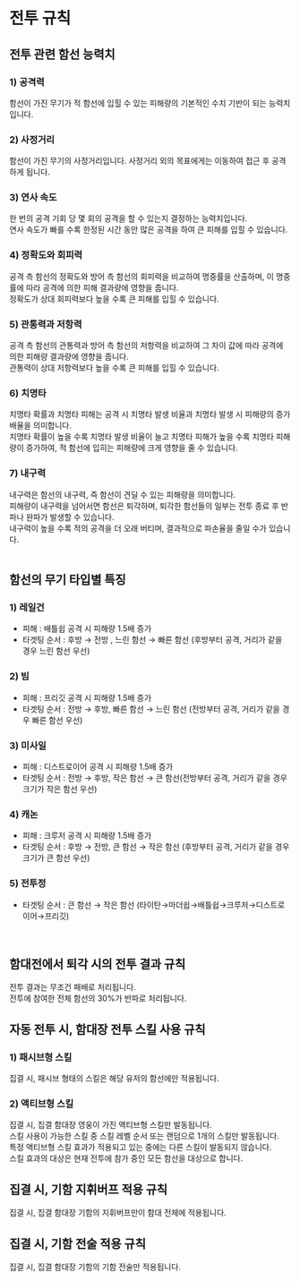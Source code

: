 # 전투 규칙


## 전투 관련 함선 능력치


### 1) 공격력

함선이 가진 무기가 적 함선에 입힐 수 있는 피해량의 기본적인 수치 기반이 되는 능력치입니다.<br>


### 2) 사정거리

함선이 가진 무기의 사정거리입니다. 사정거리 외의 목표에게는 이동하여 접근 후 공격하게 됩니다.<br>


### 3) 연사 속도

한 번의 공격 기회 당 몇 회의 공격을 할 수 있는지 결정하는 능력치입니다.<br>
연사 속도가 빠를 수록 한정된 시간 동안 많은 공격을 하여 큰 피해를 입힐 수 있습니다.<br>


### 4) 정확도와 회피력

공격 측 함선의 정확도와 방어 측 함선의 회피력을 비교하여 명중률을 산출하며, 이 명중률에 따라 공격에 의한 피해 결과량에 영향을 줍니다.<br>
정확도가 상대 회피력보다 높을 수록 큰 피해를 입힐 수 있습니다.<br>


### 5) 관통력과 저항력

공격 측 함선의 관통력과 방어 측 함선의 저항력을 비교하여 그 차이 값에 따라 공격에 의한 피해량 결과량에 영향을 줍니다.<br>
관통력이 상대 저항력보다 높을 수록 큰 피해를 입힐 수 있습니다.<br>


### 6) 치명타

치명타 확률과 치명타 피해는 공격 시 치명타 발생 비율과 치명타 발생 시 피해량의 증가 배율을 의미합니다.<br>
치명타 확률이 높을 수록 치명타 발생 비율이 늘고 치명타 피해가 높을 수록 치명타 피해량이 증가하여, 적 함선에 입히는 피해량에 크게 영향을 줄 수 있습니다.<br>


### 7) 내구력

내구력은 함선의 내구력, 즉 함선이 견딜 수 있는 피해량을 의미합니다.<br>
피해량이 내구력을 넘어서면 함선은 퇴각하며, 퇴각한 함선들의 일부는 전투 종료 후 반파나 완파가 발생할 수 있습니다.<br>
내구력이 높을 수록 적의 공격을 더 오래 버티며, 결과적으로 파손율을 줄일 수가 있습니다.<br>
<br>


## 함선의 무기 타입별 특징


### 1) 레일건

- 피해 : 배틀쉽 공격 시 피해량 1.5배 증가
- 타겟팅 순서 : 후방 → 전방 , 느린 함선 → 빠른 함선 (후방부터 공격, 거리가 같을 경우 느린 함선 우선)


### 2) 빔

- 피해 : 프리깃 공격 시 피해량 1.5배 증가
- 타겟팅 순서 : 전방 → 후방, 빠른 함선 → 느린 함선 (전방부터 공격, 거리가 같을 경우 빠른 함선 우선)


### 3) 미사일

- 피해 : 디스트로이어 공격 시 피해량 1.5배 증가
- 타겟팅 순서 : 전방 → 후방, 작은 함선 → 큰 함선(전방부터 공격, 거리가 같을 경우 크기가 작은 함선 우선)


### 4) 캐논

- 피해 : 크루저 공격 시 피해량 1.5배 증가
- 타겟팅 순서 : 후방 → 전방, 큰 함선 → 작은 함선 (후방부터 공격, 거리가 같을 경우 크기가 큰 함선 우선)


### 5) 전투정

- 타겟팅 순서 : 큰 함선 → 작은 함선 (타이탄→마더쉽→배틀쉽→크루저→디스트로이어→프리깃)
<br>



## 함대전에서 퇴각 시의 전투 결과 규칙


전투 결과는 무조건 패배로 처리됩니다.<br>
전투에 참여한 전체 함선의 30%가 반파로 처리됩니다.<br>



## 자동 전투 시, 함대장 전투 스킬 사용 규칙


### 1) 패시브형 스킬

집결 시, 패시브 형태의 스킬은 해당 유저의 함선에만 적용됩니다.


### 2) 액티브형 스킬

집결 시, 집결 함대장 영웅이 가진 액티브형 스킬만 발동됩니다.<br>
스킬 사용이 가능한 스킬 중 스킬 레벨 순서 또는 랜덤으로 1개의 스킬만 발동됩니다.<br>
특정 액티브형 스킬 효과가 적용되고 있는 중에는 다른 스킬이 발동되지 않습니다.<br>
스킬 효과의 대상은 현재 전투에 참가 중인 모든 함선을 대상으로 합니다.<br>



## 집결 시, 기함 지휘버프 적용 규칙

집결 시, 집결 함대장 기함의 지휘버프만이 함대 전체에 적용됩니다.



## 집결 시, 기함 전술 적용 규칙

집결 시, 집결 함대장 기함의 기함 전술만 적용됩니다.
